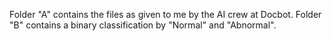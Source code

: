 Folder "A" contains the files as given to me by the AI crew at Docbot.
Folder "B" contains a binary classification by "Normal" and "Abnormal".
